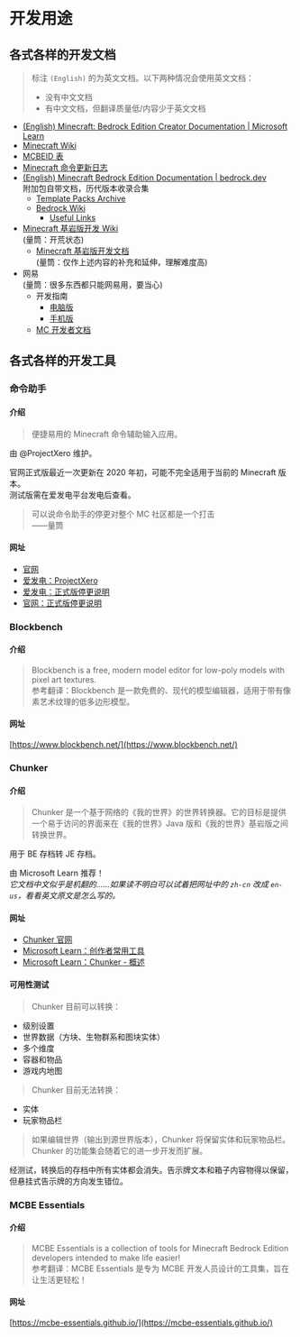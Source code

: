 # 开发用途

## 各式各样的开发文档

> 标注 `(English)` 的为英文文档。以下两种情况会使用英文文档：
>
> - 没有中文文档
> - 有中文文档，但翻译质量低/内容少于英文文档

- [(English) Minecraft: Bedrock Edition Creator Documentation | Microsoft Learn](https://learn.microsoft.com/en-us/minecraft/creator/?view=minecraft-bedrock-stable)
- [Minecraft Wiki](https://zh.minecraft.wiki/)
- [MCBEID 表](https://ca.projectxero.top/idlist/)
- [Minecraft 命令更新日志](https://ca.projectxero.top/blog/command/command-history/)
- [(English) Minecraft Bedrock Edition Documentation | bedrock.dev](https://bedrock.dev/)  
  附加包自带文档，历代版本收录合集
  - [Template Packs Archive](https://bedrock.dev/packs)
  - [Bedrock Wiki](https://wiki.bedrock.dev/)
    - [Useful Links](https://wiki.bedrock.dev/meta/useful-links.html)
- [Minecraft 基岩版开发 Wiki](https://wiki.mcbe-dev.net/)  
  (量筒：开荒状态)
  - [Minecraft 基岩版开发文档](https://www.mcbe-dev.net/addons/)  
    (量筒：仅作上述内容的补充和延伸，理解难度高)
- 网易  
  (量筒：很多东西都只能网易用，要当心)
  - 开发指南
    - [电脑版](https://mc.163.com/dev/guide.html)
    - [手机版](https://mc.163.com/m/dev/guide.html)
  - [MC 开发者文档](https://mc.163.com/mcstudio/mc-dev/)

## 各式各样的开发工具

### 命令助手

#### 介绍

> 便捷易用的 Minecraft 命令辅助输入应用。

由 @ProjectXero 维护。

官网正式版最近一次更新在 2020 年初，可能不完全适用于当前的 Minecraft 版本。  
测试版需在爱发电平台发电后查看。

> 可以说命令助手的停更对整个 MC 社区都是一个打击  
  ——量筒

#### 网址

- [官网](https://ca.projectxero.top/)
- [爱发电：ProjectXero](https://afdian.com/a/projectxero)
- [爱发电：正式版停更说明](https://afdian.com/p/43d9a27c3fd611edac7252540025c377)
- [官网：正式版停更说明](https://ca.projectxero.top/blog/notice/pause-update/)

### Blockbench

#### 介绍

> Blockbench is a free, modern model editor for low-poly models with pixel art textures.  
  参考翻译：Blockbench 是一款免费的、现代的模型编辑器，适用于带有像素艺术纹理的低多边形模型。

#### 网址

[https://www.blockbench.net/](https://www.blockbench.net/)

### Chunker

#### 介绍

> Chunker 是一个基于网络的《我的世界》的世界转换器。它的目标是提供一个易于访问的界面来在《我的世界》Java 版和《我的世界》基岩版之间转换世界。

用于 BE 存档转 JE 存档。

由 Microsoft Learn 推荐！  
*它文档中文似乎是机翻的……如果读不明白可以试着把网址中的 `zh-cn` 改成 `en-us`，看看英文原文是怎么写的。*

#### 网址

- [Chunker 官网](https://chunker.app/)
- [Microsoft Learn：创作者常用工具](https://learn.microsoft.com/zh-cn/minecraft/creator/documents/commonlyusedtools)
- [Microsoft Learn：Chunker - 概述](https://learn.microsoft.com/zh-cn/minecraft/creator/documents/chunkeroverview)

#### 可用性测试

<!-- markdownlint-disable MD007 MD032 -->

> Chunker 目前可以转换：  
  - 级别设置  
  - 世界数据（方块、生物群系和图块实体）  
  - 多个维度  
  - 容器和物品  
  - 游戏内地图

> Chunker 目前无法转换：  
  - 实体  
  - 玩家物品栏

<!-- markdownlint-restore -->

> 如果编辑世界（输出到源世界版本），Chunker 将保留实体和玩家物品栏。  
  Chunker 的功能集会随着它的进一步开发而扩展。

经测试，转换后的存档中所有实体都会消失。告示牌文本和箱子内容物得以保留，但悬挂式告示牌的方向发生错位。

### MCBE Essentials

#### 介绍

> MCBE Essentials is a collection of tools for Minecraft Bedrock Edition developers intended to make life easier!  
  参考翻译：MCBE Essentials 是专为 MCBE 开发人员设计的工具集，旨在让生活更轻松！

#### 网址

[https://mcbe-essentials.github.io/](https://mcbe-essentials.github.io/)

